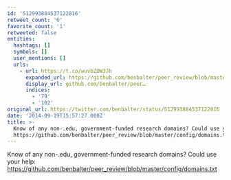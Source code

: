 ```yaml
---
id: '512993884537122816'
retweet_count: '6'
favorite_count: '1'
retweeted: false
entities:
  hashtags: []
  symbols: []
  user_mentions: []
  urls:
    - url: https://t.co/wuvbZOW3Jh
      expanded_url: https://github.com/benbalter/peer_review/blob/master/config/domains.txt
      display_url: github.com/benbalter/peer…
      indices:
        - '79'
        - '102'
original_url: https://twitter.com/benbalter/status/512993884537122816
date: '2014-09-19T15:57:27.000Z'
title: >-
  Know of any non-.edu, government-funded research domains? Could use your help:
  https://github.com/benbalter/peer_review/blob/master/config/domains.txt
---
```


Know of any non-.edu, government-funded research domains? Could use your help: https://github.com/benbalter/peer_review/blob/master/config/domains.txt